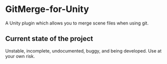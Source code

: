 GitMerge-for-Unity
==================

A Unity plugin which allows you to merge scene files when using git.

## Current state of the project

Unstable, incomplete, undocumented, buggy, and being developed. Use at your own risk.
